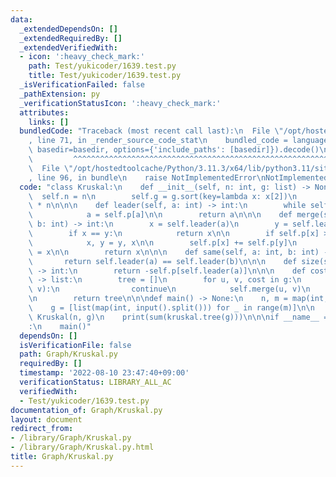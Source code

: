 ```yaml
---
data:
  _extendedDependsOn: []
  _extendedRequiredBy: []
  _extendedVerifiedWith:
  - icon: ':heavy_check_mark:'
    path: Test/yukicoder/1639.test.py
    title: Test/yukicoder/1639.test.py
  _isVerificationFailed: false
  _pathExtension: py
  _verificationStatusIcon: ':heavy_check_mark:'
  attributes:
    links: []
  bundledCode: "Traceback (most recent call last):\n  File \"/opt/hostedtoolcache/Python/3.11.3/x64/lib/python3.11/site-packages/onlinejudge_verify/documentation/build.py\"\
    , line 71, in _render_source_code_stat\n    bundled_code = language.bundle(stat.path,\
    \ basedir=basedir, options={'include_paths': [basedir]}).decode()\n          \
    \         ^^^^^^^^^^^^^^^^^^^^^^^^^^^^^^^^^^^^^^^^^^^^^^^^^^^^^^^^^^^^^^^^^^^^^^^^^^^^^^^^^\n\
    \  File \"/opt/hostedtoolcache/Python/3.11.3/x64/lib/python3.11/site-packages/onlinejudge_verify/languages/python.py\"\
    , line 96, in bundle\n    raise NotImplementedError\nNotImplementedError\n"
  code: "class Kruskal:\n    def __init__(self, n: int, g: list) -> None:\n      \
    \  self.n = n\n        self.g = g.sort(key=lambda x: x[2])\n        self.p = [-1]\
    \ * n\n\n\n    def leader(self, a: int) -> int:\n        while self.p[a] >= 0:\n\
    \            a = self.p[a]\n\n        return a\n\n\n    def merge(self, a: int,\
    \ b: int) -> int:\n        x = self.leader(a)\n        y = self.leader(b)\n\n\
    \        if x == y:\n            return x\n\n        if self.p[x] > self.p[y]:\n\
    \            x, y = y, x\n\n        self.p[x] += self.p[y]\n        self.p[y]\
    \ = x\n\n        return x\n\n\n    def same(self, a: int, b: int) -> bool:\n \
    \       return self.leader(a) == self.leader(b)\n\n\n    def size(self, a: int)\
    \ -> int:\n        return -self.p[self.leader(a)]\n\n\n    def cost(self, g: list)\
    \ -> list:\n        tree = []\n        for u, v, cost in g:\n            if self.same(u,\
    \ v):\n                continue\n            self.merge(u, v)\n            tree.append(cost)\n\
    \n        return tree\n\n\ndef main() -> None:\n    n, m = map(int, input().split())\n\
    \    g = [list(map(int, input().split())) for _ in range(m)]\n\n    kruskal =\
    \ Kruskal(n, g)\n    print(sum(kruskal.tree(g)))\n\n\nif __name__ == \"__main__\"\
    :\n    main()"
  dependsOn: []
  isVerificationFile: false
  path: Graph/Kruskal.py
  requiredBy: []
  timestamp: '2022-08-10 23:47:40+09:00'
  verificationStatus: LIBRARY_ALL_AC
  verifiedWith:
  - Test/yukicoder/1639.test.py
documentation_of: Graph/Kruskal.py
layout: document
redirect_from:
- /library/Graph/Kruskal.py
- /library/Graph/Kruskal.py.html
title: Graph/Kruskal.py
---
```

